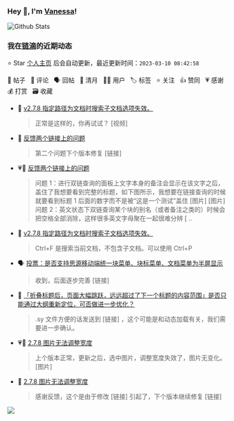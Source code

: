 ### Hey 👋, I'm [Vanessa](http://vanessa.b3log.org/)!

![Github Stats](https://github-readme-stats.vercel.app/api?username=Vanessa219&show_icons=true)

<!--events start -->

### 我在[链滴](https://ld246.com)的近期动态

⭐️ Star [个人主页](https://github.com/Vanessa219/Vanessa219) 后会自动更新，最近更新时间：`2023-03-10 08:42:58`

📝 帖子 &nbsp; 💬 评论 &nbsp; 🗣 回帖 &nbsp; 🌙 清月 &nbsp; 👨‍💻 用户 &nbsp; 🏷️ 标签 &nbsp; ⭐️ 关注 &nbsp; 👍 赞同 &nbsp; 💗 感谢 &nbsp; 💰 打赏 &nbsp; 🗃 收藏

* 💬 [v2.7.8 指定路径为文档时搜索子文档选项失效。](https://ld246.com/article/1678367298028/comment/1678374124819#comments)

  > 正常是这样的，你再试试？ [视频]
* 💬 [反馈两个链接上的问题](https://ld246.com/article/1678368617206/comment/1678373830937#comments)

  > 第二个问题下个版本修复 [链接]
* 💗📝 [反馈两个链接上的问题](https://ld246.com/article/1678368617206)

  > 问题 1：进行双链查询的面板上文字本身的备注会显示在该文字之后，盖住了我想要看到完整的标题，如下图所示，我想要在链接查询的时候就要看到标题 1 后面的数字而不是被“这是一个测试”盖住 [图片] [图片] 问题 2：英文状态下双链查询某个块的别名（或者备注之类的）时候会把空格全部消除，这样很多英文字母聚在一起很难分辨 [ ..
* 💬 [v2.7.8 指定路径为文档时搜索子文档选项失效。](https://ld246.com/article/1678367298028/comment/1678373074105#comments)

  > Ctrl+F 是搜索当前文档，不包含子文档。可以使用 Ctrl+P
* 🗣 [投票：是否支持思源移动端统一块菜单、块标菜单、文档菜单为半屏显示](https://ld246.com/article/1678185548080/comment/1678370556619#comments)

  > 收到，后面逐步完善 [链接]
* 💬 [「折叠标题后，页面大幅跳跃，远远超过了下一个标题的内容范围」是否只能通过大纲重新定位，可否做进一步优化？](https://ld246.com/article/1678363717605/comment/1678367665263#comments)

  > .sy 文件方便的话发送到 [链接] ，这个可能是和动态加载有关，我们需要进一步确认。
* 💗📝 [2.7.8 图片无法调整宽度](https://ld246.com/article/1678257197581)

  > 上个版本正常，更新之后，选中图片，调整宽度失效了，图片无变化。 [图片]
* 💬 [2.7.8 图片无法调整宽度](https://ld246.com/article/1678257197581/comment/1678278135284#comments)

  > 感谢反馈，这个是由于修改 [链接] 引起了，下个版本继续修复 [链接]


<!--events end -->

<a title="Hits" target="_blank" href="https://github.com/Vanessa219/Vanessa219"><img src="https://hits.b3log.org/Vanessa219/Vanessa219.svg"></a>
